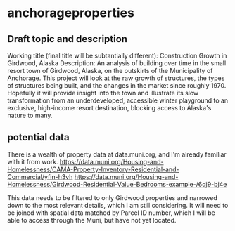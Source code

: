 # anchorageproperties

## Draft topic and description
Working title (final title will be subtantially different): Construction Growth in Girdwood, Alaska
Description: An analysis of building over time in the small resort town of Girdwood, Alaska, on the outskirts of the Municipality of Anchorage. This project will look at the raw growth of structures, the types of structures being built, and the changes in the market since roughly 1970. Hopefully it will provide insight into the town and illustrate its slow transformation from an underdeveloped, accessible winter playground to an exclusive, high-income resort destination, blocking access to Alaska's nature to many.

## potential data
There is a wealth of property data at data.muni.org, and I'm already familiar with it from work.
https://data.muni.org/Housing-and-Homelessness/CAMA-Property-Inventory-Residential-and-Commercial/yfin-h3vh
https://data.muni.org/Housing-and-Homelessness/Girdwood-Residential-Value-Bedrooms-example-/6dj9-bj4e

This data needs to be filtered to only Girdwood properties and narrowed down to the most relevant details, which I am still considering. It will need to be joined with spatial data matched by Parcel ID number, which I will be able to access through the Muni, but have not yet located.
